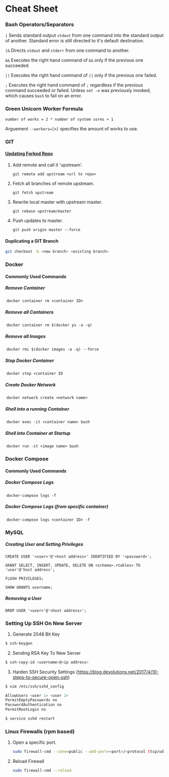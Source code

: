 # Cheat Sheet

### Bash Operators/Separators

`|` Sends standard output `stdout` from one command into the standard output of another. Standard error is still directed to it's default destination.

`|&` Directs `stdout` and `stderr` from one command to another.

`&&` Executes the right hand command of `&&` only if the previous one succeeded.

`||` Executes the right hand command of `||` only if the previous one failed.

`;` Executes the right hand command of `;` regardless if the previous command succeeded or failed. Unless `set -e` was previously invoked, which causes `bash` to fail on an error.

### Green Unicorn Worker Formula

`number of works = 2 * number of system cores + 1`

Arguement `--workers=[n]` specifies the amount of works to use.

### GIT

#### [Updating Forked Repo](https://medium.com/@topspinj/how-to-git-rebase-into-a-forked-repo-c9f05e821c8a)

1. Add remote and call it 'upstream'.

   `git remote add upstream <url to repo>`

2. Fetch all branches of remote upstream.

   `git fetch upstream`

3. Rewrite local master with upstream master.

   `git rebase upstream/master`

4. Push updates to master.

   `git push origin master --force`

#### Duplicating a GIT Branch

```bash
git checkout -b <new branch> <existing branch>
```

### Docker

#### Commonly Used Commands

##### Remove Container

​	`docker container rm <container ID>`

##### Remove all Containers

​	`docker container rm $(docker ps -a -q)`

##### Remove all Images

​	`docker rmi $(docker images -a -q) --force`

##### Stop Docker Container

​	`docker stop <container ID`

##### Create Docker Network

​	`docker network create <network name>`

##### Shell into a running Container

​	`docker exec -it <container name> bash`

##### Shell into Container at Startup

​	`docker run -it <image name> bash`

### Docker Compose

#### Commonly Used Commands

##### Docker Compose Logs

​	`docker-compose logs -f`

##### Docker Compose Logs (from specific container)

​	`docker-compose logs <container ID> -f`

### MySQL

##### Creating User and Setting Privileges

```mysql
CREATE USER '<user>'@'<host address>' IDENTIFIED BY '<password>';
```

```mysql
GRANT SELECT, INSERT, UPDATE, DELETE ON <schema>.<tables> TO 'user'@'host address';
```

```mysql
FLUSH PRIVILEGES;
```

```mysql
SHOW GRANTS username;
```

##### Removing a User

```mysql
DROP USER '<user>'@'<host address>';
```

### Setting Up SSH On New Server

1. Generate 2048 Bit Key

```bash
$ ssh-keygen
```

2. Sending RSA Key To New Server

```bash
$ ssh-copy-id <username>@<ip address>
```

3. Harden SSH Security Settings (https://blog.devolutions.net/2017/4/10-steps-to-secure-open-ssh)

```bash
$ vim /etc/ssh/sshd_config

AllowUsers <user 1> <user 2>
PermitEmptyPasswords no
PasswordAuthentication no
PermitRootLogin no

$ service sshd restart
```

### Linux Firewalls (rpm based)

1. Open a specific port.

   ```bash
   sudo firewall-cmd --zone=public --add-port=<port>/<protocol (tcp/udp)> --permanent
   ```

2. Reload Firewall

   ```bash
   sudo firewall-cmd --reload
   ```

   

